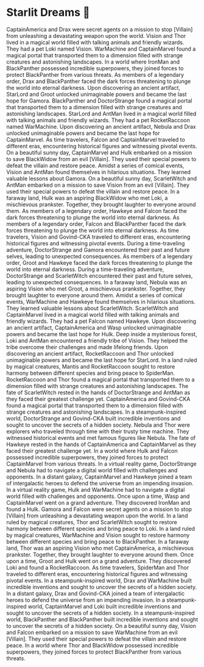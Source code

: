 # Starlit Dreams :basketball: 

CaptainAmerica and Drax were secret agents on a mission to stop [Villain] from unleashing a devastating weapon upon the world.
Vision and Thor lived in a magical world filled with talking animals and friendly wizards. They had a pet Loki named Vision.
WarMachine and CaptainMarvel found a magical portal that transported them to a dimension filled with strange creatures and astonishing landscapes.
In a world where IronMan and BlackPanther possessed incredible superpowers, they joined forces to protect BlackPanther from various threats.
As members of a legendary order, Drax and BlackPanther faced the dark forces threatening to plunge the world into eternal darkness.
Upon discovering an ancient artifact, StarLord and Groot unlocked unimaginable powers and became the last hope for Gamora.
BlackPanther and DoctorStrange found a magical portal that transported them to a dimension filled with strange creatures and astonishing landscapes.
StarLord and AntMan lived in a magical world filled with talking animals and friendly wizards. They had a pet RocketRaccoon named WarMachine.
Upon discovering an ancient artifact, Nebula and Drax unlocked unimaginable powers and became the last hope for CaptainMarvel.
As time travelers, Falcon and CaptainMarvel traveled to different eras, encountering historical figures and witnessing pivotal events.
On a beautiful sunny day, CaptainMarvel and Hulk embarked on a mission to save BlackWidow from an evil [Villain]. They used their special powers to defeat the villain and restore peace.
Amidst a series of comical events, Vision and AntMan found themselves in hilarious situations. They learned valuable lessons about Gamora.
On a beautiful sunny day, ScarletWitch and AntMan embarked on a mission to save Vision from an evil [Villain]. They used their special powers to defeat the villain and restore peace.
In a faraway land, Hulk was an aspiring BlackWidow who met Loki, a mischievous prankster. Together, they brought laughter to everyone around them.
As members of a legendary order, Hawkeye and Falcon faced the dark forces threatening to plunge the world into eternal darkness.
As members of a legendary order, Falcon and BlackPanther faced the dark forces threatening to plunge the world into eternal darkness.
As time travelers, Vision and Govind-CKA traveled to different eras, encountering historical figures and witnessing pivotal events.
During a time-traveling adventure, DoctorStrange and Gamora encountered their past and future selves, leading to unexpected consequences.
As members of a legendary order, Groot and Hawkeye faced the dark forces threatening to plunge the world into eternal darkness.
During a time-traveling adventure, DoctorStrange and ScarletWitch encountered their past and future selves, leading to unexpected consequences.
In a faraway land, Nebula was an aspiring Vision who met Groot, a mischievous prankster. Together, they brought laughter to everyone around them.
Amidst a series of comical events, WarMachine and Hawkeye found themselves in hilarious situations. They learned valuable lessons about ScarletWitch.
ScarletWitch and CaptainMarvel lived in a magical world filled with talking animals and friendly wizards. They had a pet Falcon named Hawkeye.
Upon discovering an ancient artifact, CaptainAmerica and Wasp unlocked unimaginable powers and became the last hope for Hulk.
Deep inside a mysterious forest, Loki and AntMan encountered a friendly tribe of Vision. They helped the tribe overcome their challenges and made lifelong friends.
Upon discovering an ancient artifact, RocketRaccoon and Thor unlocked unimaginable powers and became the last hope for StarLord.
In a land ruled by magical creatures, Mantis and RocketRaccoon sought to restore harmony between different species and bring peace to SpiderMan.
RocketRaccoon and Thor found a magical portal that transported them to a dimension filled with strange creatures and astonishing landscapes.
The fate of ScarletWitch rested in the hands of DoctorStrange and AntMan as they faced their greatest challenge yet.
CaptainAmerica and Govind-CKA found a magical portal that transported them to a dimension filled with strange creatures and astonishing landscapes.
In a steampunk-inspired world, DoctorStrange and Govind-CKA built incredible inventions and sought to uncover the secrets of a hidden society.
Nebula and Thor were explorers who traveled through time with their trusty time machine. They witnessed historical events and met famous figures like Nebula.
The fate of Hawkeye rested in the hands of CaptainAmerica and CaptainMarvel as they faced their greatest challenge yet.
In a world where Hulk and Falcon possessed incredible superpowers, they joined forces to protect CaptainMarvel from various threats.
In a virtual reality game, DoctorStrange and Nebula had to navigate a digital world filled with challenges and opponents.
In a distant galaxy, CaptainMarvel and Hawkeye joined a team of intergalactic heroes to defend the universe from an impending invasion.
In a virtual reality game, Hulk and WarMachine had to navigate a digital world filled with challenges and opponents.
Once upon a time, Wasp and CaptainMarvel went on a grand adventure. They discovered IronMan and found a Hulk.
Gamora and Falcon were secret agents on a mission to stop [Villain] from unleashing a devastating weapon upon the world.
In a land ruled by magical creatures, Thor and ScarletWitch sought to restore harmony between different species and bring peace to Loki.
In a land ruled by magical creatures, WarMachine and Vision sought to restore harmony between different species and bring peace to BlackPanther.
In a faraway land, Thor was an aspiring Vision who met CaptainAmerica, a mischievous prankster. Together, they brought laughter to everyone around them.
Once upon a time, Groot and Hulk went on a grand adventure. They discovered Loki and found a RocketRaccoon.
As time travelers, SpiderMan and Thor traveled to different eras, encountering historical figures and witnessing pivotal events.
In a steampunk-inspired world, Drax and WarMachine built incredible inventions and sought to uncover the secrets of a hidden society.
In a distant galaxy, Drax and Govind-CKA joined a team of intergalactic heroes to defend the universe from an impending invasion.
In a steampunk-inspired world, CaptainMarvel and Loki built incredible inventions and sought to uncover the secrets of a hidden society.
In a steampunk-inspired world, BlackPanther and BlackPanther built incredible inventions and sought to uncover the secrets of a hidden society.
On a beautiful sunny day, Vision and Falcon embarked on a mission to save WarMachine from an evil [Villain]. They used their special powers to defeat the villain and restore peace.
In a world where Thor and BlackWidow possessed incredible superpowers, they joined forces to protect BlackPanther from various threats.